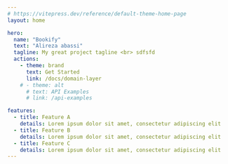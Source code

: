 ```yaml
---
# https://vitepress.dev/reference/default-theme-home-page
layout: home

hero:
  name: "Bookify"
  text: "Alireza abassi"
  tagline: My great project tagline <br> sdfsfd
  actions:
    - theme: brand
      text: Get Started
      link: /docs/domain-layer
    # - theme: alt
      # text: API Examples
      # link: /api-examples

features:
  - title: Feature A
    details: Lorem ipsum dolor sit amet, consectetur adipiscing elit
  - title: Feature B
    details: Lorem ipsum dolor sit amet, consectetur adipiscing elit
  - title: Feature C
    details: Lorem ipsum dolor sit amet, consectetur adipiscing elit
---
```


